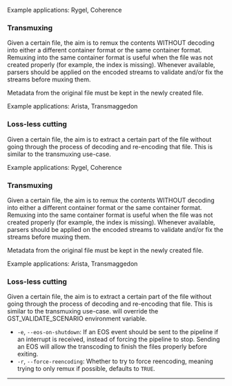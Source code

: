 
Example applications: Rygel, Coherence

### Transmuxing

Given a certain file, the aim is to remux the contents WITHOUT decoding
into either a different container format or the same container format.
Remuxing into the same container format is useful when the file was not
created properly (for example, the index is missing). Whenever
available, parsers should be applied on the encoded streams to validate
and/or fix the streams before muxing them.

Metadata from the original file must be kept in the newly created file.

Example applications: Arista, Transmaggedon

### Loss-less cutting

Given a certain file, the aim is to extract a certain part of the file
without going through the process of decoding and re-encoding that file.
This is similar to the transmuxing use-case.

Example applications: Rygel, Coherence

### Transmuxing

Given a certain file, the aim is to remux the contents WITHOUT decoding
into either a different container format or the same container format.
Remuxing into the same container format is useful when the file was not
created properly (for example, the index is missing). Whenever
available, parsers should be applied on the encoded streams to validate
and/or fix the streams before muxing them.

Metadata from the original file must be kept in the newly created file.

Example applications: Arista, Transmaggedon

### Loss-less cutting

Given a certain file, the aim is to extract a certain part of the file
without going through the process of decoding and re-encoding that file.
This is similar to the transmuxing use-case.
  will override the GST\_VALIDATE\_SCENARIO environment variable.
* `-e`, `--eos-on-shutdown`: If an EOS event should be sent to the pipeline if an interrupt is
  received, instead of forcing the pipeline to stop. Sending an EOS
  will allow the transcoding to finish the files properly before
  exiting.
* `-r`, `--force-reencoding`: Whether to try to force reencoding, meaning trying to only remux if
  possible, defaults to `TRUE`.

---

